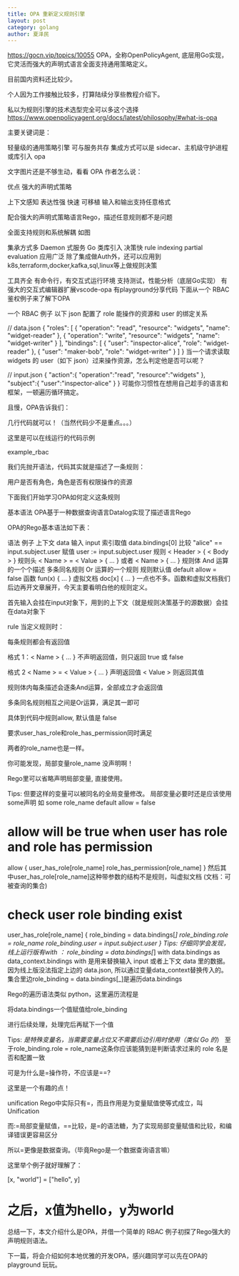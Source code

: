 ```yaml
---
title: OPA 重新定义规则引擎
layout: post
category: golang
author: 夏泽民
---
```

https://gocn.vip/topics/10055
OPA，全称OpenPolicyAgent, 底层用Go实现，它灵活而强大的声明式语言全面支持通用策略定义。

目前国内资料还比较少。

个人因为工作接触比较多，打算陆续分享些教程介绍下。

私以为规则引擎的技术选型完全可以多这个选择
https://www.openpolicyagent.org/docs/latest/philosophy/#what-is-opa
<!-- more -->
主要关键词是：

轻量级的通用策略引擎
可与服务共存
集成方式可以是 sidecar、主机级守护进程或库引入
opa

文字图片还是不够生动，看看 OPA 作者怎么说：


优点
强大的声明式策略

上下文感知
表达性强
快速
可移植
输入和输出支持任意格式

配合强大的声明式策略语言Rego，描述任意规则都不是问题

全面支持规则和系统解耦
如图

集承方式多
Daemon 式服务
Go 类库引入
决策快
rule indexing
partial evaluation
应用广泛
除了集成做Auth外，还可以应用到k8s,terraform,docker,kafka,sql,linux等上做规则决策

工具齐全
有命令行，有交互式运行环境
支持测试，性能分析（底层Go实现）
有强大的交互式编辑器扩展vscode-opa
有playground分享代码
下面从一个 RBAC 鉴权例子来了解下OPA

一个 RBAC 例子
以下 json 配置了 role 能操作的资源和 user 的绑定关系

// data.json
{
    "roles": [
        {
            "operation": "read",
            "resource": "widgets",
            "name": "widget-reader"
        },
        {
            "operation": "write",
            "resource": "widgets",
            "name": "widget-writer"
        }
    ],
    "bindings": [
        {
            "user": "inspector-alice",
            "role": "widget-reader"
        },
        {
            "user": "maker-bob",
            "role": "widget-writer"
        }
    ]
}
当一个请求读取 widgets 的 user（如下 json）过来操作资源，怎么判定他是否可以呢？

// input.json
{
    "action":{
        "operation":"read",
        "resource":"widgets"
    },
    "subject":{
        "user":"inspector-alice"
    }
}
可能你习惯性在想用自己趁手的语言和框架，一顿遍历循环搞定。

且慢，OPA告诉我们：

几行代码就可以！（当然代码少不是重点。。。）

这里是可以在线运行的代码示例

example_rbac

我们先抛开语法，代码其实就是描述了一条规则：

用户是否有角色，角色是否有权限操作的资源

下面我们开始学习OPA如何定义这条规则

基本语法
OPA基于一种数据查询语言Datalog实现了描述语言Rego

OPA的Rego基本语法如下表：

语法	例子
上下文	data
输入	input
索引取值	data.bindings[0]
比较	"alice" == input.subject.user
赋值	user := input.subject.user
规则	< Header > { < Body > }
规则头	< Name > = < Value > { ... } 或者 < Name > { ... }
规则体	And 运算的一个个描述
多条同名规则	Or 运算的一个规则
规则默认值	default allow = false
函数	fun(x) { ... }
虚拟文档	doc[x] { ... }
一点也不多。函数和虚拟文档我们后边再开文章展开，今天主要看明白他的规则定义。

首先输入会挂在input对象下，用到的上下文（就是规则决策基于的源数据）会挂在data对象下

rule
当定义规则时：

每条规则都会有返回值

格式 1：< Name > { ... }
不声明返回值，则只返回 true 或 false

格式 2 < Name > = < Value > { ... }
声明返回值 < Value > 则返回其值

规则体内每条描述会逐条And运算，全部成立才会返回值

多条同名规则相互之间是Or运算，满足其一即可

具体到代码中规则allow, 默认值是 false

要求user_has_role和role_has_permission同时满足

两者的role_name也是一样。

你可能发现，局部变量role_name 没声明啊！

Rego里可以省略声明局部变量, 直接使用。

Tips: 但要这样的变量可以被同名的全局变量修改。 局部变量必要时还是应该使用some声明 如 some role_name
default allow = false

# allow will be true when user has role and role has permission
allow {
  user_has_role[role_name]
  role_has_permission[role_name]
}
然后其中user_has_role[role_name]这种带参数的结构不是规则，叫虚拟文档 (文档：可被查询的集合)

# check user role binding exist
user_has_role[role_name] {
  role_binding = data.bindings[_]
  role_binding.role = role_name
  role_binding.user = input.subject.user
}
Tips: 仔细同学会发现，线上运行版有with ： role_binding = data.bindings[_] with data.bindings as data_context.bindings with 是用来替换输入 input 或者上下文 data 里的数据。 因为线上版没法指定上边的 data.json, 所以通过变量data_context替换传入的。
集合里边role_binding = data.bindings[_]是遍历data.bindings

Rego的遍历语法类似 python，这里遍历流程是

将data.bindings一个值赋值给role_binding

进行后续处理，处理完后再赋下一个值

Tips: _是特殊变量名，当需要变量占位又不需要后边引用时使用（类似 Go 的_）
至于role_binding.role = role_name这条你应该能猜到是判断请求过来的 role 名是否和配置一致

可是为什么是=操作符，不应该是==?

这里是一个有趣的点！

unification
Rego中实际只有=，而且作用是为变量赋值使等式成立，叫Unification

而:=局部变量赋值，==比较，是=的语法糖，为了实现局部变量赋值和比较，和编译错误更容易区分

所以=更像是数据查询。（毕竟Rego是一个数据查询语言嘛）

这里举个例子就好理解了：

[x, "world"] = ["hello", y]
 # 之后，x值为hello，y为world
总结一下，本文介绍什么是OPA，并借一个简单的 RBAC 例子初探了Rego强大的声明规则语法。

下一篇，将会介绍如何本地优雅的开发OPA，感兴趣同学可以先在OPA的 playground 玩玩。
